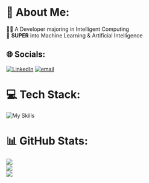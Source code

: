 # 💫 About Me:
👨‍💻 A Developer majoring in Intelligent Computing<br>🧠 **SUPER** into Machine Learning & Artificial Intelligence


## 🌐 Socials:
[![LinkedIn](https://go-skill-icons.vercel.app/api/icons?i=linkedin)](https://linkedin.com/in/danishayman) [![email](https://img.shields.io/badge/Email-D14836?logo=gmail&logoColor=white)](mailto:danishaiman3b@gmail.com) 

# 💻 Tech Stack:


![My Skills](https://go-skill-icons.vercel.app/api/icons?i=html,css,cs,cpp,java,php,python,ts,js,firebase,tailwind,flutter,npm,nextjs,nodejs,react,reactnative,vite,vue,sqlite,supabase,figma,numpy,pandas,pytorch,tensorflow,github,git,dotnet,vercel,r&perline=10)


# 📊 GitHub Stats:
![](https://github-readme-stats.vercel.app/api?username=danishayman&theme=aura&hide_border=false&include_all_commits=false&count_private=true)<br/>
![](https://nirzak-streak-stats.vercel.app/?user=danishayman&theme=aura&hide_border=false)<br/>
![](https://github-readme-stats.vercel.app/api/top-langs/?username=danishayman&theme=aura&hide_border=false&include_all_commits=false&count_private=true&layout=compact)

<!-- Proudly created with GPRM ( https://gprm.itsvg.in ) -->

